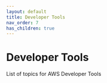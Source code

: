 ```yaml
---
layout: default
title: Developer Tools
nav_order: 7
has_children: true 
---
```


# Developer Tools
List of topics for AWS Developer Tools
